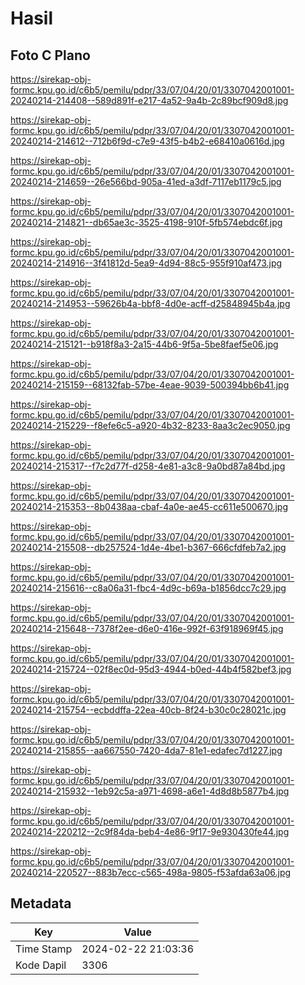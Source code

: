 # Hasil

## Foto C Plano

https://sirekap-obj-formc.kpu.go.id/c6b5/pemilu/pdpr/33/07/04/20/01/3307042001001-20240214-214408--589d891f-e217-4a52-9a4b-2c89bcf909d8.jpg

https://sirekap-obj-formc.kpu.go.id/c6b5/pemilu/pdpr/33/07/04/20/01/3307042001001-20240214-214612--712b6f9d-c7e9-43f5-b4b2-e68410a0616d.jpg

https://sirekap-obj-formc.kpu.go.id/c6b5/pemilu/pdpr/33/07/04/20/01/3307042001001-20240214-214659--26e566bd-905a-41ed-a3df-7117eb1179c5.jpg

https://sirekap-obj-formc.kpu.go.id/c6b5/pemilu/pdpr/33/07/04/20/01/3307042001001-20240214-214821--db65ae3c-3525-4198-910f-5fb574ebdc6f.jpg

https://sirekap-obj-formc.kpu.go.id/c6b5/pemilu/pdpr/33/07/04/20/01/3307042001001-20240214-214916--3f41812d-5ea9-4d94-88c5-955f910af473.jpg

https://sirekap-obj-formc.kpu.go.id/c6b5/pemilu/pdpr/33/07/04/20/01/3307042001001-20240214-214953--59626b4a-bbf8-4d0e-acff-d25848945b4a.jpg

https://sirekap-obj-formc.kpu.go.id/c6b5/pemilu/pdpr/33/07/04/20/01/3307042001001-20240214-215121--b918f8a3-2a15-44b6-9f5a-5be8faef5e06.jpg

https://sirekap-obj-formc.kpu.go.id/c6b5/pemilu/pdpr/33/07/04/20/01/3307042001001-20240214-215159--68132fab-57be-4eae-9039-500394bb6b41.jpg

https://sirekap-obj-formc.kpu.go.id/c6b5/pemilu/pdpr/33/07/04/20/01/3307042001001-20240214-215229--f8efe6c5-a920-4b32-8233-8aa3c2ec9050.jpg

https://sirekap-obj-formc.kpu.go.id/c6b5/pemilu/pdpr/33/07/04/20/01/3307042001001-20240214-215317--f7c2d77f-d258-4e81-a3c8-9a0bd87a84bd.jpg

https://sirekap-obj-formc.kpu.go.id/c6b5/pemilu/pdpr/33/07/04/20/01/3307042001001-20240214-215353--8b0438aa-cbaf-4a0e-ae45-cc611e500670.jpg

https://sirekap-obj-formc.kpu.go.id/c6b5/pemilu/pdpr/33/07/04/20/01/3307042001001-20240214-215508--db257524-1d4e-4be1-b367-666cfdfeb7a2.jpg

https://sirekap-obj-formc.kpu.go.id/c6b5/pemilu/pdpr/33/07/04/20/01/3307042001001-20240214-215616--c8a06a31-fbc4-4d9c-b69a-b1856dcc7c29.jpg

https://sirekap-obj-formc.kpu.go.id/c6b5/pemilu/pdpr/33/07/04/20/01/3307042001001-20240214-215648--7378f2ee-d6e0-416e-992f-63f918969f45.jpg

https://sirekap-obj-formc.kpu.go.id/c6b5/pemilu/pdpr/33/07/04/20/01/3307042001001-20240214-215724--02f8ec0d-95d3-4944-b0ed-44b4f582bef3.jpg

https://sirekap-obj-formc.kpu.go.id/c6b5/pemilu/pdpr/33/07/04/20/01/3307042001001-20240214-215754--ecbddffa-22ea-40cb-8f24-b30c0c28021c.jpg

https://sirekap-obj-formc.kpu.go.id/c6b5/pemilu/pdpr/33/07/04/20/01/3307042001001-20240214-215855--aa667550-7420-4da7-81e1-edafec7d1227.jpg

https://sirekap-obj-formc.kpu.go.id/c6b5/pemilu/pdpr/33/07/04/20/01/3307042001001-20240214-215932--1eb92c5a-a971-4698-a6e1-4d8d8b5877b4.jpg

https://sirekap-obj-formc.kpu.go.id/c6b5/pemilu/pdpr/33/07/04/20/01/3307042001001-20240214-220212--2c9f84da-beb4-4e86-9f17-9e930430fe44.jpg

https://sirekap-obj-formc.kpu.go.id/c6b5/pemilu/pdpr/33/07/04/20/01/3307042001001-20240214-220527--883b7ecc-c565-498a-9805-f53afda63a06.jpg


## Metadata

| Key        | Value               |
| ---------- | ------------------- |
| Time Stamp | 2024-02-22 21:03:36 |
| Kode Dapil | 3306                |



